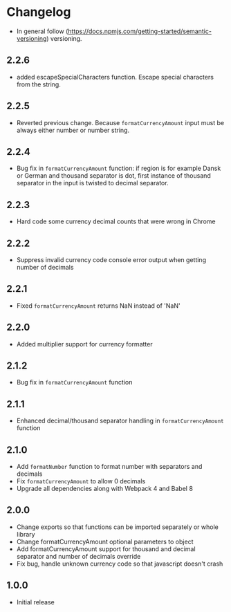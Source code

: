 # Changelog
* In general follow (https://docs.npmjs.com/getting-started/semantic-versioning) versioning.

## <next>

## 2.2.6
* added escapeSpecialCharacters function. Escape special characters from the string.

## 2.2.5
* Reverted previous change. Because `formatCurrencyAmount` input must be always either number or number string.

## 2.2.4
* Bug fix in `formatCurrencyAmount` function: if region is for example Dansk or German and thousand separator is dot, first instance of thousand separator in the input is twisted to decimal separator.

## 2.2.3
* Hard code some currency decimal counts that were wrong in Chrome

## 2.2.2
* Suppress invalid currency code console error output when getting number of decimals

## 2.2.1
* Fixed `formatCurrencyAmount` returns NaN instead of 'NaN'

## 2.2.0
* Added multiplier support for currency formatter

## 2.1.2
* Bug fix in `formatCurrencyAmount` function

## 2.1.1
* Enhanced decimal/thousand separator handling in `formatCurrencyAmount` function

## 2.1.0
* Add `formatNumber` function to format number with separators and decimals
* Fix `formatCurrencyAmount` to allow 0 decimals
* Upgrade all dependencies along with Webpack 4 and Babel 8

## 2.0.0
* Change exports so that functions can be imported separately or whole library
* Change formatCurrencyAmount optional parameters to object
* Add formatCurrencyAmount support for thousand and decimal separator and number of decimals override
* Fix bug, handle unknown currency code so that javascript doesn't crash

## 1.0.0
* Initial release
